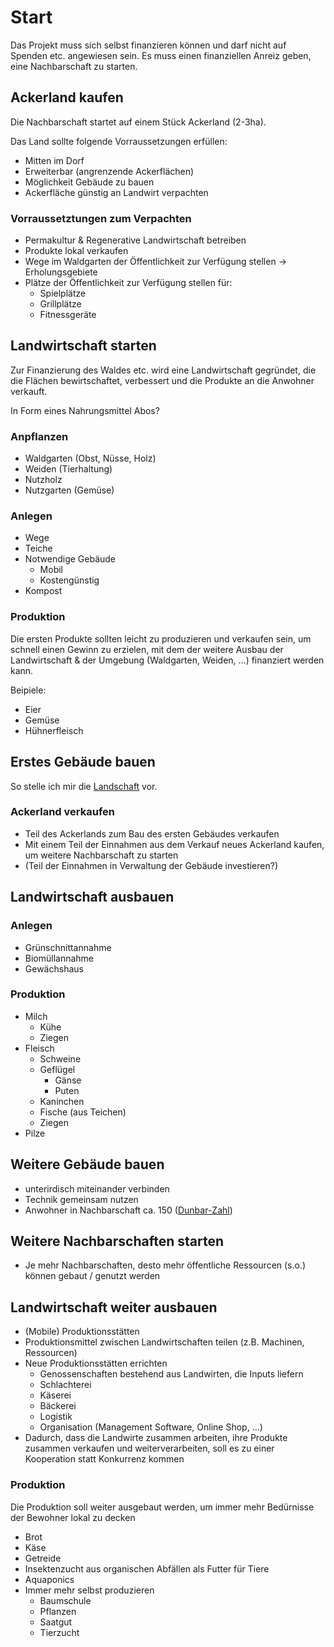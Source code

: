 # Start

Das Projekt muss sich selbst finanzieren können und darf nicht auf Spenden etc. angewiesen sein. Es muss einen finanziellen Anreiz geben, eine Nachbarschaft zu starten.

## Ackerland kaufen

Die Nachbarschaft startet auf einem Stück Ackerland (2-3ha).

Das Land sollte folgende Vorraussetzungen erfüllen:
- Mitten im Dorf
- Erweiterbar (angrenzende Ackerflächen)
- Möglichkeit Gebäude zu bauen
- Ackerfläche günstig an Landwirt verpachten

### Vorraussetztungen zum Verpachten

- Permakultur & Regenerative Landwirtschaft betreiben
- Produkte lokal verkaufen
- Wege im Waldgarten der Öffentlichkeit zur Verfügung stellen -> Erholungsgebiete
- Plätze der Öffentlichkeit zur Verfügung stellen für:
    + Spielplätze
    + Grillplätze
    + Fitnessgeräte

## Landwirtschaft starten

Zur Finanzierung des Waldes etc. wird eine Landwirtschaft gegründet, die die Flächen bewirtschaftet, verbessert und die Produkte an die Anwohner verkauft. 

In Form eines Nahrungsmittel Abos?

### Anpflanzen

- Waldgarten (Obst, Nüsse, Holz)
- Weiden (Tierhaltung)
- Nutzholz
- Nutzgarten (Gemüse)

### Anlegen

- Wege
- Teiche
- Notwendige Gebäude
    + Mobil 
    + Kostengünstig
- Kompost

### Produktion

Die ersten Produkte sollten leicht zu produzieren und verkaufen sein, um schnell einen Gewinn zu erzielen, mit dem der weitere Ausbau der Landwirtschaft & der Umgebung (Waldgarten, Weiden, ...) finanziert werden kann.

Beipiele:
- Eier
- Gemüse
- Hühnerfleisch

## Erstes Gebäude bauen

So stelle ich mir die [Landschaft](./landschaft.md) vor.

### Ackerland verkaufen

- Teil des Ackerlands zum Bau des ersten Gebäudes verkaufen
- Mit einem Teil der Einnahmen aus dem Verkauf neues Ackerland kaufen, um weitere Nachbarschaft zu starten
- (Teil der Einnahmen in Verwaltung der Gebäude investieren?)
    
## Landwirtschaft ausbauen

### Anlegen

- Grünschnittannahme
- Biomüllannahme
- Gewächshaus

### Produktion

- Milch
    + Kühe
    + Ziegen
- Fleisch
    + Schweine
    + Geflügel
        * Gänse
        * Puten
    + Kaninchen
    + Fische (aus Teichen)
    + Ziegen
- Pilze

## Weitere Gebäude bauen

- unterirdisch miteinander verbinden
- Technik gemeinsam nutzen
- Anwohner in Nachbarschaft ca. 150 ([Dunbar-Zahl](https://de.wikipedia.org/wiki/Dunbar-Zahl))

## Weitere Nachbarschaften starten

- Je mehr Nachbarschaften, desto mehr öffentliche Ressourcen (s.o.) können gebaut / genutzt werden

## Landwirtschaft weiter ausbauen

- (Mobile) Produktionsstätten
- Produktionsmittel zwischen Landwirtschaften teilen (z.B. Machinen, Ressourcen)
- Neue Produktionsstätten errichten
    + Genossenschaften bestehend aus Landwirten, die Inputs liefern
    + Schlachterei
    + Käserei
    + Bäckerei
    + Logistik
    + Organisation (Management Software, Online Shop, ...)
- Dadurch, dass die Landwirte zusammen arbeiten, ihre Produkte zusammen verkaufen und weiterverarbeiten, soll es zu einer Kooperation statt Konkurrenz kommen

### Produktion

Die Produktion soll weiter ausgebaut werden, um immer mehr Bedürnisse der Bewohner lokal zu decken

- Brot
- Käse
- Getreide
- Insektenzucht aus organischen Abfällen als Futter für Tiere
- Aquaponics
- Immer mehr selbst produzieren
    + Baumschule
    + Pflanzen
    + Saatgut
    + Tierzucht
